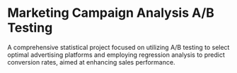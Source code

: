 # Marketing Campaign Analysis A/B Testing
A comprehensive statistical project focused on utilizing A/B testing to select optimal advertising platforms and employing regression analysis to predict conversion rates, aimed at enhancing sales performance.
